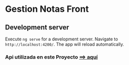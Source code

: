 # Gestion Notas Front

## Development server

Execute `ng serve` for a development server. Navigate to `http://localhost:4200/`. The app will reload automatically.

### Api utilizada en este Proyecto [==> aquí](https://github.com/Mgodoyd/ApiGestionNotas.git)
